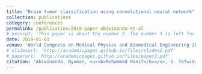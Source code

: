 ```yaml
---
title: "Brain tumor classification using convolutional neural network"
collection: publications
category: conferences
permalink: /publication/2019-paper-abiwinanda-et-al
# excerpt: 'This paper is about the number 2. The number 3 is left for future work.'
date: 2019-01-01
venue: 'World Congress on Medical Physics and Biomedical Engineering 2018'
# slidesurl: 'http://academicpages.github.io/files/slides2.pdf'
# paperurl: 'http://academicpages.github.io/files/paper2.pdf'
citation: 'Abiwinanda, Nyoman, <u><b>Muhammad Hanif</b></u>, S. Tafwida Hesaputra, Astri Handayani, and Tati Rajab Mengko. (2019). "<b>Brain tumor classification using convolutional neural network.</b>" In <i>World Congress on Medical Physics and Biomedical Engineering 2018: June 3-8, 2018, Prague, Czech Republic (Vol. 1)</i>, pp. 183-189. Springer Singapore.'
---
```


<!-- The contents above will be part of a list of publications, if the user clicks the link for the publication than the contents of section will be rendered as a full page, allowing you to provide more information about the paper for the reader. When publications are displayed as a single page, the contents of the above "citation" field will automatically be included below this section in a smaller font. -->